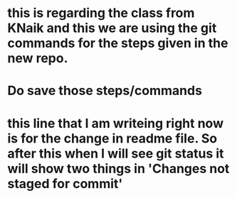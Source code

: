 # this is regarding the class from KNaik and this we are using the git commands for the steps given in the new repo. 
# Do save those steps/commands
# this line that I am writeing right now is for the change in readme file. So after this when I will see git status it will show two things in 'Changes not staged for commit'
